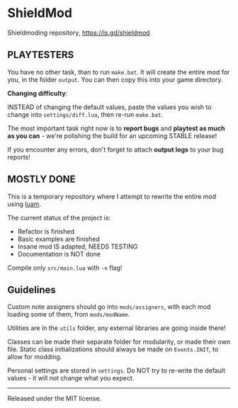 # ShieldMod
Shieldmoding repository, https://is.gd/shieldmod

## PLAYTESTERS

You have no other task, than to run `make.bat`. It will create the entire mod for you, in the folder `output`. You can then copy this into your game directory.

**Changing difficulty**:

INSTEAD of changing the default values, paste the values you wish to change into `settings/diff.lua`, then re-run `make.bat`.

The most important task right now is to __report bugs__ and __playtest as much as you can__ - we're polishing the build for an upcoming STABLE release!

If you encounter any errors, don't forget to attach **output logs** to your bug reports!

## MOSTLY DONE

This is a temporary repository where I attempt to rewrite the entire mod using [luam](https://github.com/Discookie/luam).

The current status of the project is: 
* Refactor is finished
* Basic examples are finished
* Insane mod IS adapted, NEEDS TESTING
* Documentation is NOT done

Compile only `src/main.lua` with `-n` flag!

## Guidelines

Custom note assigners should go into `mods/assigners`, with each mod loading some of them, from `mods/modName`.

Utilities are in the `utils` folder, any external libraries are going inside there!

Classes can be made their separate folder for modularity, or made their own file. Static class initializations should always be made on `Events.INIT`, to allow for modding.

Personal settings are stored in `settings`. Do NOT try to re-write the default values - it will not change what you expect.

---

Released under the MIT license.
